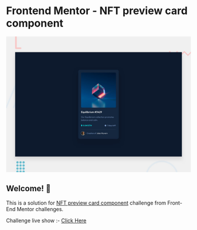 # Frontend Mentor - NFT preview card component

![Design preview for the NFT preview card component coding challenge](./design/desktop-preview.jpg)

## Welcome! 👋

This is a solution for [NFT preview card component](https://www.frontendmentor.io/challenges/nft-preview-card-component-SbdUL_w0U) challenge from Front-End Mentor challenges.<br>

Challenge live show :- [Click Here](https://ahmed-elbalouty.github.io/NFT-preview-card-component/)
